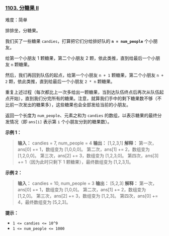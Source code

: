 ### [1103\. 分糖果 II](https://leetcode.cn/problems/distribute-candies-to-people/)

难度：简单

排排坐，分糖果。

我们买了一些糖果 `candies`，打算把它们分给排好队的 **`n = num_people`** 个小朋友。

给第一个小朋友 1 颗糖果，第二个小朋友 2 颗，依此类推，直到给最后一个小朋友 `n` 颗糖果。

然后，我们再回到队伍的起点，给第一个小朋友 `n + 1` 颗糖果，第二个小朋友 `n + 2` 颗，依此类推，直到给最后一个小朋友 `2 * n` 颗糖果。

重复上述过程（每次都比上一次多给出一颗糖果，当到达队伍终点后再次从队伍起点开始），直到我们分完所有的糖果。注意，就算我们手中的剩下糖果数不够（不比前一次发出的糖果多），这些糖果也会全部发给当前的小朋友。

返回一个长度为 `num_people`、元素之和为 `candies` 的数组，以表示糖果的最终分发情况（即 `ans[i]` 表示第 `i` 个小朋友分到的糖果数）。

**示例 1：**

> **输入：** candies = 7, num_people = 4
> **输出：** [1,2,3,1]
> **解释：**
> 第一次，ans[0] += 1，数组变为 [1,0,0,0]。
> 第二次，ans[1] += 2，数组变为 [1,2,0,0]。
> 第三次，ans[2] += 3，数组变为 [1,2,3,0]。
> 第四次，ans[3] += 1（因为此时只剩下 1 颗糖果），最终数组变为 [1,2,3,1]。

**示例 2：**

> **输入：** candies = 10, num_people = 3
> **输出：** [5,2,3]
> **解释：**
> 第一次，ans[0] += 1，数组变为 [1,0,0]。
> 第二次，ans[1] += 2，数组变为 [1,2,0]。
> 第三次，ans[2] += 3，数组变为 [1,2,3]。
> 第四次，ans[0] += 4，最终数组变为 [5,2,3]。

**提示：**

- `1 <= candies <= 10^9`
- `1 <= num_people <= 1000`
